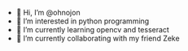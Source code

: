 - 👋 Hi, I’m @ohnojon
- 👀 I’m interested in python programming
- 🌱 I’m currently learning opencv and tesseract
- 💞️ I’m currently collaborating with my friend Zeke

<!---
ohnojon/ohnojon is a ✨ special ✨ repository because its `README.md` (this file) appears on your GitHub profile.
You can click the Preview link to take a look at your changes.
--->
